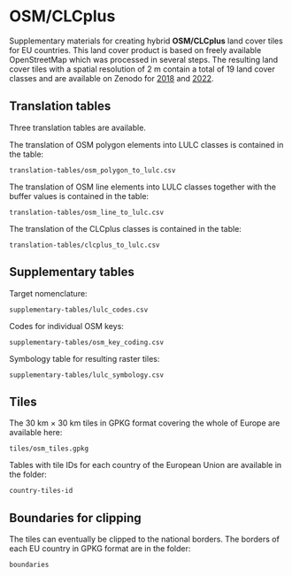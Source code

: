 # OSM/CLCplus
Supplementary materials for creating hybrid **OSM/CLCplus** land cover tiles for EU countries. This land cover product is based on freely available OpenStreetMap which was processed in several steps. The resulting land cover tiles with a spatial resolution of 2 m contain a total of 19 land cover classes and are available on Zenodo for [2018](https://zenodo.org/records/15039461) and [2022](https://doi.org/10.5281/zenodo.15639392).

## Translation tables
Three translation tables are available.

The translation of OSM polygon elements into LULC classes is contained in the table:

``translation-tables/osm_polygon_to_lulc.csv``

The translation of OSM line elements into LULC classes together with the buffer values is contained in the table:

``translation-tables/osm_line_to_lulc.csv``

The translation of the CLCplus classes is contained in the table:

``translation-tables/clcplus_to_lulc.csv``

## Supplementary tables
Target nomenclature:

``supplementary-tables/lulc_codes.csv``

Codes for individual OSM keys:

``supplementary-tables/osm_key_coding.csv``

Symbology table for resulting raster tiles:

``supplementary-tables/lulc_symbology.csv``

## Tiles
The 30 km × 30 km tiles in GPKG format covering the whole of Europe are available here:

``tiles/osm_tiles.gpkg``

Tables with tile IDs for each country of the European Union are available in the folder:

``country-tiles-id``

## Boundaries for clipping
The tiles can eventually be clipped to the national borders. The borders of each EU country in GPKG format are in the folder:

``boundaries``

